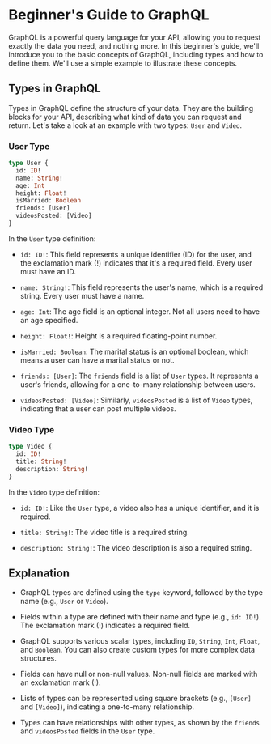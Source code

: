 # Beginner's Guide to GraphQL

GraphQL is a powerful query language for your API, allowing you to request exactly the data you need, and nothing more. In this beginner's guide, we'll introduce you to the basic concepts of GraphQL, including types and how to define them. We'll use a simple example to illustrate these concepts.

## Types in GraphQL

Types in GraphQL define the structure of your data. They are the building blocks for your API, describing what kind of data you can request and return. Let's take a look at an example with two types: `User` and `Video`.

### User Type

```graphql
type User {
  id: ID!
  name: String!
  age: Int
  height: Float!
  isMarried: Boolean
  friends: [User]
  videosPosted: [Video]
}
```

In the `User` type definition:

- `id: ID!`: This field represents a unique identifier (ID) for the user, and the exclamation mark (!) indicates that it's a required field. Every user must have an ID.

- `name: String!`: This field represents the user's name, which is a required string. Every user must have a name.

- `age: Int`: The age field is an optional integer. Not all users need to have an age specified.

- `height: Float!`: Height is a required floating-point number.

- `isMarried: Boolean`: The marital status is an optional boolean, which means a user can have a marital status or not.

- `friends: [User]`: The `friends` field is a list of `User` types. It represents a user's friends, allowing for a one-to-many relationship between users.

- `videosPosted: [Video]`: Similarly, `videosPosted` is a list of `Video` types, indicating that a user can post multiple videos.

### Video Type

```graphql
type Video {
  id: ID!
  title: String!
  description: String!
}
```

In the `Video` type definition:

- `id: ID!`: Like the `User` type, a video also has a unique identifier, and it is required.

- `title: String!`: The video title is a required string.

- `description: String!`: The video description is also a required string.

## Explanation

- GraphQL types are defined using the `type` keyword, followed by the type name (e.g., `User` or `Video`).

- Fields within a type are defined with their name and type (e.g., `id: ID!`). The exclamation mark (!) indicates a required field.

- GraphQL supports various scalar types, including `ID`, `String`, `Int`, `Float`, and `Boolean`. You can also create custom types for more complex data structures.

- Fields can have null or non-null values. Non-null fields are marked with an exclamation mark (!).

- Lists of types can be represented using square brackets (e.g., `[User]` and `[Video]`), indicating a one-to-many relationship.

- Types can have relationships with other types, as shown by the `friends` and `videosPosted` fields in the `User` type.
